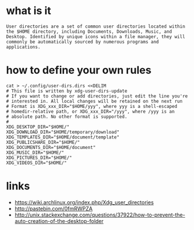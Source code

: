 # what is it

```
User directories are a set of common user directories located within the $HOME directory, including Documents, Downloads, Music, and Desktop. Identified by unique icons within a file manager, they will commonly be automatically sourced by numerous programs and applications.
```

# how to define your own rules

```
cat > ~/.config/user-dirs.dirs <<DELIM
# This file is written by xdg-user-dirs-update                                                                                                                                                                                                                                                                          
# If you want to change or add directories, just edit the line you're
# interested in. All local changes will be retained on the next run
# Format is XDG_xxx_DIR="$HOME/yyy", where yyy is a shell-escaped
# homedir-relative path, or XDG_xxx_DIR="/yyy", where /yyy is an
# absolute path. No other format is supported.
#
XDG_DESKTOP_DIR="$HOME/"
XDG_DOWNLOAD_DIR="$HOME/temporary/download"
XDG_TEMPLATES_DIR="$HOME/document/template"
XDG_PUBLICSHARE_DIR="$HOME/"
XDG_DOCUMENTS_DIR="$HOME/document"
XDG_MUSIC_DIR="$HOME/"
XDG_PICTURES_DIR="$HOME/"
XDG_VIDEOS_DIR="$HOME/"
```

# links

* https://wiki.archlinux.org/index.php/Xdg_user_directories
* http://pastebin.com/0fmRWPZA
* http://unix.stackexchange.com/questions/37922/how-to-prevent-the-auto-creation-of-the-desktop-folder
